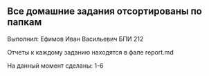 ## Все домашние задания отсортированы по папкам

Выполнил: Ефимов Иван Васильевич БПИ 212

Отчеты к каждому заданию находятся в фале report.md

На данный момент сделаны: 1-6
